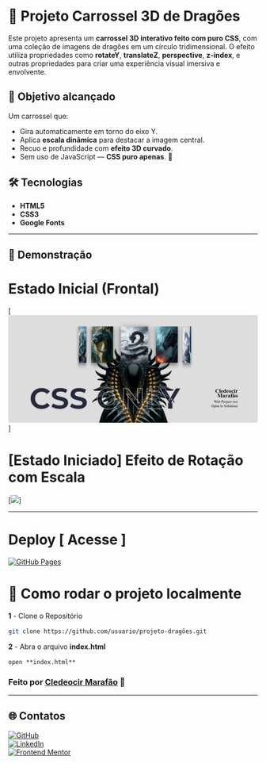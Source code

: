 # 🐉 Projeto Carrossel 3D de Dragões

Este projeto apresenta um **carrossel 3D interativo feito com puro CSS**, com uma coleção de imagens de dragões em um círculo tridimensional. O efeito utiliza propriedades como **rotateY**, **translateZ**, **perspective**, **z-index**, e outras propriedades para criar uma experiência visual imersiva e envolvente.

## 🎯 Objetivo alcançado

Um carrossel que:
- Gira automaticamente em torno do eixo Y.
- Aplica **escala dinâmica** para destacar a imagem central.
- Recuo e profundidade com **efeito 3D curvado**.
- Sem uso de JavaScript — **CSS puro apenas**. 👾

## 🛠️ Tecnologias

- **HTML5**
- **CSS3**
- **Google Fonts**

---

## 📸 Demonstração

# Estado Inicial (Frontal) 
[<img src="./src/assets/images/inicial-state.png">]

# [Estado Iniciado] Efeito de Rotação com Escala
[<img src="./src/assets/images/started-state.gif">]

---

# Deploy [ Acesse ]
[![GitHub Pages](https://img.shields.io/badge/GitHub%20Pages-222222?style=for-the-badge&logo=github&logoColor=white)]()



# 📍 Como rodar o projeto localmente

**1** - Clone o Repositório

```bash
git clone https://github.com/usuario/projeto-dragões.git
```
**2** - Abra o arquivo **index.html**

```
open **index.html**

```

### Feito por [Cledeocir Marafão](https://github.com/cledeocirmarafao) 👾

---

## 🌐 Contatos

[![GitHub](https://img.shields.io/badge/GitHub-181717?style=for-the-badge&logo=github&logoColor=white)](https://github.com/cledeocirmarafao)  
[![LinkedIn](https://img.shields.io/badge/LinkedIn-0077B5?style=for-the-badge&logo=linkedin&logoColor=white)](https://www.linkedin.com/in/cledeocir-maraf%C3%A3o-267768193/)  
[![Frontend Mentor](https://img.shields.io/badge/Frontend%20Mentor-3F54A3?style=for-the-badge&logo=frontendmentor&logoColor=white)](https://www.frontendmentor.io/profile/cledeocirmarafao)